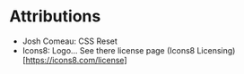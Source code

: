 # Attributions

-   Josh Comeau: CSS Reset
-   Icons8: Logo... See there license page (Icons8 Licensing)[https://icons8.com/license]
